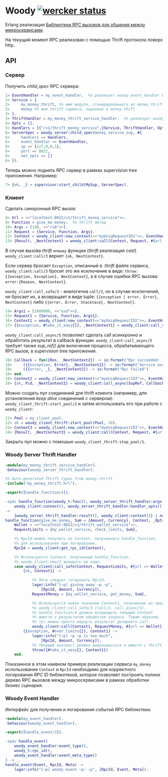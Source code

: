 Woody [![wercker status](https://app.wercker.com/status/fd36dd241f6c38a784de7bcf7e3f4549/s "wercker status")](https://app.wercker.com/project/bykey/fd36dd241f6c38a784de7bcf7e3f4549)
======

Erlang реализация [Библиотеки RPC вызовов для общения между микросервисами](http://52.29.202.218/design/ms/platform/rpc-lib).

На текущий момент RPC реализован с помощью Thrift протокола поверх http.

## API

### Сервер

Получить _child_spec_ RPC сервера:

```erlang
1> EventHandler = my_event_handler.  %% реализует woody_event_handler behaviour
2> Service = {
2>     my_money_thrift, %% имя модуля, сгенерированного из money.thrift файла
2>     money %% имя thrift сервиса, заданное в money.thift
2> }.
3> ThriftHandler = my_money_thrift_service_handler.  %% реализует woody_server_thrift_handler behaviour
4> Opts = [].
5> Handlers = [{"/v1/thrift_money_service",{Service, ThriftHandler, Opts}}].
6> ServerSpec = woody_server:child_spec(money_service_sup, #{
6>     handlers => Handlers,
6>     event_handler => EventHandler,
6>     ip => {127,0,0,1},
6>     port => 8022,
6>     net_opts => []
6> }).
```

Теперь можно поднять RPC сервер в рамках supervision tree приложения. Например:

```erlang
7> {ok, _} = supervisor:start_child(MySup, ServerSpec).
```

### Клиент

Сделать синхронный RPC вызов:

```erlang
8> Url = <<"localhost:8022/v1/thrift_money_service">>.
9> Function = give_me_money.  %% thrift метод
10> Args = [100, <<"rub">>].
11> Request = {Service, Function, Args}.
12> Context = woody_client:new_context(<<"myUniqRequestID1">>, EventHandler).
13> {Result, _NextContext} = woody_client:call(Context, Request, #{url => Url}).
```

В случае вызова _thrift_ `oneway` функции (_thrift_ реализация _cast_) `woody_client:call/3` вернет `{ok, NextContext}`.

Если сервер бросает `Exception`, описанный в _.thrift_ файле сервиса, `woody_client:call/3` бросит это же исключение в виде: `throw:{{exception, Exception}, NextContext}`, а в случае ошибки RPC вызова: `error:{Reason, NextContext}`.

`woody_client:call_safe/3` - аналогична `call/3`, но в случае исключений, не бросает их, а возвращает в виде tuple: `{{exception | error, Error}, NextContext}` либо `{{error, Error, Stacktace}, NextContext}`.

```erlang
14> Args1 = [1000000, <<"usd">>].
15> Request1 = {Service, Function, Args1}.
16> Context1 = woody_client:new_context(<<"myUniqRequestID2">>, EventHandler).
17> {{exception, #take_it_easy{}}, _NextContext1} = woody_client:call_safe(Context1, Request1, #{url => Url}).
```

`woody_client:call_async/5` позволяет сделать call асинхронно и обработать результат в callback функции. `woody_client:call_async/5` требует также _sup_ref()_ для включения процесса, обрабатывающего RPC вызов, в supervision tree приложения.

```erlang
18> Callback = fun({Res, _NextContext2}) -> io:format("Rpc succeeded: ~p~n", [Res]);
18>     ({{exception, Error}, _NextContext2}) -> io:format("Service exception: ~p~n", [Error]);
18>     ({{error, _}, _NextContext2}) -> io:format("Rpc failed")
18> end.
19> Context2 = woody_client:new_context(<<"myUniqRequestID3">>, EventHandler).
20> {ok, Pid, _NextContext2} = woody_client:call_async(SupRef, Callback, Context2, Request, #{url => Url}).
```

Можно создать пул соединений для thrift клиента (например, для установления _keep alive_ соединений с сервером): `woody_client_thrift:start_pool/2` и затем использовать его при работе с `woody_client`:

```erlang
21> Pool = my_client_pool.
22> ok = woody_client_thrift:start_pool(Pool, 10).
23> Context3 = woody_client:new_context(<<"myUniqRequestID3">>, EventHandler).
24> {Result, _NextContext3} = woody_client:call(Context, Request, #{url => Url, pool => Pool}).
```

Закрыть пул можно с помошью `woody_client_thrift:stop_pool/1`.

### Woody Server Thrift Handler

```erlang
-module(my_money_thrift_service_handler).
-behaviour(woody_server_thrift_handler).

%% Auto-generated Thrift types from money.thrift
-include("my_money_thrift.hrl").

-export([handle_function/4]).

-spec handle_function(woody_t:func(), woody_server_thrift_handler:args(),
    woody_client:context(), woody_server_thrift_handler:handler_opts())
->
    {woody_server_thrift_handler:result(), woody_client:context()} | no_return().
handle_function(give_me_money, Sum = {Amount, Currency}, Context, _Opts) ->
    Wallet = <<"localhost:8022/v1/thrift_wallet_service">>,
    RequestLimits = {my_wallet_service, check_limits, Sum},

    %% RpcId можно получить из Context, полученного handle_function,
    %% для использования при логировании.
    RpcId = woody_client:get_rpc_id(Context),

    %% Используется Context, полученный handle_function.
    %% woody_client:new/2 вызывать не надо.
    case woody_client:call_safe(Context, RequestLimits, #{url => Wallet}) of
        {ok, Context1} ->

            %% Логи следует тэгировать RpcId.
            lager:info("[~p] giving away ~p ~p",
                [RpcId, Amount, Currency]),
            RequestMoney = {my_wallet_service, get_money, Sum},

            %% Используется новое значение Context1, полученное из предыдущего вызова
            %% woody_client:call_safe/3 (call/3, call_async/5).
            %% handle_function/4 должна возвращать текущий Context
            %% вместе с результатом обработки запроса. Таким образом,
            %% тут можно просто вернуть результат дочернего call.
            woody_client:call(Context1, RequestMoney, #{url => Wallet});
        {{exception, #over_limits{}}, Context1} ->
            lager:info("[~p] ~p ~p is too much",
                [RpcId, Amount, Currency]),
            %% Текущий контекст должен выбрасываться и вместе с thrift исключением.
            throw({#take_it_easy{}, Context1})
    end.
```

Показанное в этом наивном примере реализации сервиса `my_money` использование `Context` и `RpcId` необходимо для корректного логирования _RPC ID_ библиотекой, которое позволяет построить полное дерево RPC вызовов между микросервисами в рамках обработки бизнес сценария.

### Woody Event Handler

Интерфейс для получения и логирования событий RPC библиотеки.

```erlang
-module(my_event_handler).
-behaviour(woody_event_handler).

-export([handle_event/3]).

-spec handle_event(
    woody_event_handler:event_type(),
    woody_t:rpc_id(),
    woody_event_handler:event_meta_type()
) -> _.
handle_event(Event, RpcId, Meta) ->
    lager:info("[~p] woody event ~p: ~p", [RpcId, Event, Meta]).
```

